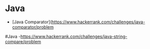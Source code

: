 # Java
- [Java Comparator](https://www.hackerrank.com/challenges/java-comparator/problem


#Java
-https://www.hackerrank.com/challenges/java-string-compare/problem
